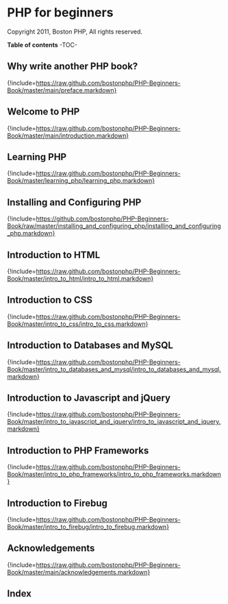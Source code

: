 # PHP for beginners
Copyright 2011, Boston PHP, All rights reserved.

**Table of contents**
-TOC-

## Why write another PHP book?
{!include=https://raw.github.com/bostonphp/PHP-Beginners-Book/master/main/preface.markdown}

## Welcome to PHP
{!include=https://raw.github.com/bostonphp/PHP-Beginners-Book/master/main/introduction.markdown}

## Learning PHP
{!include=https://raw.github.com/bostonphp/PHP-Beginners-Book/master/learning_php/learning_php.markdown}

## Installing and Configuring PHP
{!include=https://github.com/bostonphp/PHP-Beginners-Book/raw/master/installing_and_configuring_php/installing_and_configuring_php.markdown}

## Introduction to HTML
{!include=https://raw.github.com/bostonphp/PHP-Beginners-Book/master/intro_to_html/intro_to_html.markdown}

## Introduction to CSS
{!include=https://raw.github.com/bostonphp/PHP-Beginners-Book/master/intro_to_css/intro_to_css.markdown}

## Introduction to Databases and MySQL
{!include=https://raw.github.com/bostonphp/PHP-Beginners-Book/master/intro_to_databases_and_mysql/intro_to_databases_and_mysql.markdown}

## Introduction to Javascript and jQuery
{!include=https://raw.github.com/bostonphp/PHP-Beginners-Book/master/intro_to_javascript_and_jquery/intro_to_javascript_and_jquery.markdown}

## Introduction to PHP Frameworks
{!include=https://raw.github.com/bostonphp/PHP-Beginners-Book/master/intro_to_php_frameworks/intro_to_php_frameworks.markdown}

## Introduction to Firebug
{!include=https://raw.github.com/bostonphp/PHP-Beginners-Book/master/intro_to_firebug/intro_to_firebug.markdown}

## Acknowledgements
{!include=https://raw.github.com/bostonphp/PHP-Beginners-Book/master/main/acknowledgements.markdown}

## Index
